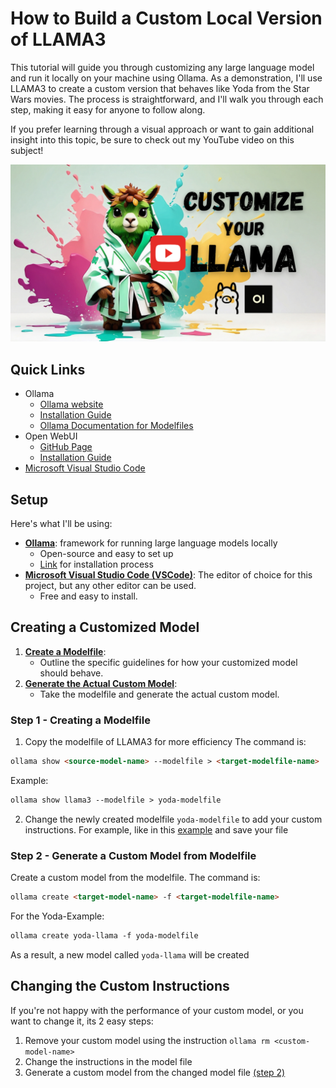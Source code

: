 # How to Build a Custom Local Version of LLAMA3

This tutorial will guide you through customizing any large language model and run it locally on your machine using Ollama. As a demonstration, I'll use LLAMA3 to create a custom version that behaves like Yoda from the Star Wars movies. The process is straightforward, and I'll walk you through each step, making it easy for anyone to follow along.

If you prefer learning through a visual approach or want to gain additional insight into this topic, be sure to check out my YouTube video on this subject!

[![ollama-on-colab](/ollama/customize-models/customize-ollama-models-thumbnail.png)](https://youtu.be/gyX-N-ppU3E)

## Quick Links

* Ollama
	* [Ollama website](https://ollama.com/)
	* [Installation Guide](/ollama/install-ollama/README.md)
	* [Ollama Documentation for Modelfiles](https://github.com/ollama/ollama/blob/main/docs/modelfile.md)
* Open WebUI
	* [GitHub Page](https://github.com/open-webui/open-webui)
	* [Installation Guide](/ollama/open-webui/README.md)
* [Microsoft Visual Studio Code](https://code.visualstudio.com/)	

## Setup

Here's what I'll be using:

* [**Ollama**](https://ollama.com/): framework for running large language models locally
	+ Open-source and easy to set up
	+ [Link](/ollama/install-ollama/README.md) for installation process
* [**Microsoft Visual Studio Code (VSCode)**](https://code.visualstudio.com/): The editor of choice for this project, but any other editor can be used.
	+ Free and easy to install.

## Creating a Customized Model

1. [**Create a Modelfile**](#step-1---creating-a-modelfile):
    * Outline the specific guidelines for how your customized model should behave.
2. [**Generate the Actual Custom Model**](#step-2---generate-a-custom-model-from-modelfile):
    * Take the modelfile and generate the actual custom model.

### Step 1 - Creating a Modelfile
1. Copy the modelfile of LLAMA3 for more efficiency
The command is:
``` markdown
ollama show <source-model-name> --modelfile > <target-modelfile-name>
```
Example:
``` markdown
ollama show llama3 --modelfile > yoda-modelfile
```
2. Change the newly created modelfile `yoda-modelfile` to add your custom instructions. For example, like in this [example](/ollama/customize-models/yoda-modelfile) and save your file

### Step 2 - Generate a Custom Model from Modelfile
Create a custom model from the modelfile. 
The command is: 
``` markdown
ollama create <target-model-name> -f <target-modelfile-name>
```
For the Yoda-Example:
``` markdown
ollama create yoda-llama -f yoda-modelfile
```
As a result, a new model called `yoda-llama` will be created

## Changing the Custom Instructions
If you're not happy with the performance of your custom model, or you want to change it, its 2 easy steps:
1. Remove your custom model using the instruction `ollama rm <custom-model-name>`
2. Change the instructions in the model file
3. Generate a custom model from the changed model file [(step 2)](#step-2---generate-a-custom-model-from-modelfile)



